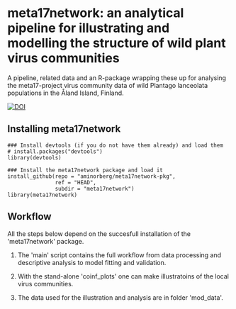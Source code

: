 # meta17network: an analytical pipeline for illustrating and modelling the structure of wild plant virus communities

A pipeline, related data and an R-package wrapping these up for analysing 
the meta17-project virus community data of wild Plantago lanceolata populations in the
Åland Island, Finland. 

[![DOI](https://zenodo.org/badge/282894553.svg)](https://zenodo.org/badge/latestdoi/282894553)

## Installing meta17network

```{r}
### Install devtools (if you do not have them already) and load them
# install.packages("devtools")
library(devtools)

### Install the meta17network package and load it
install_github(repo = "aminorberg/meta17network-pkg", 
			   ref = "HEAD", 
			   subdir = "meta17network")
library(meta17network)
```

## Workflow

All the steps below depend on the succesfull installation of the 'meta17network' package.

1) The 'main' script contains the full workflow from data processing and descriptive analysis to model fitting and validation. 

2) With the stand-alone 'coinf_plots' one can make illustratoins of the local virus communities. 

3) The data used for the illustration and analysis are in folder 'mod_data'.
